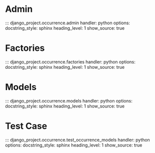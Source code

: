 # Admin

::: django_project.occurrence.admin
    handler: python
    options:
        docstring_style: sphinx
        heading_level: 1
        show_source: true


# Factories

::: django_project.occurrence.factories
    handler: python
    options:
        docstring_style: sphinx
        heading_level: 1
        show_source: true

# Models

::: django_project.occurrence.models
    handler: python
    options:
        docstring_style: sphinx
        heading_level: 1
        show_source: true


# Test Case

::: django_project.occurrence.test_occurrence_models
    handler: python
    options:
        docstring_style: sphinx
        heading_level: 1
        show_source: true


